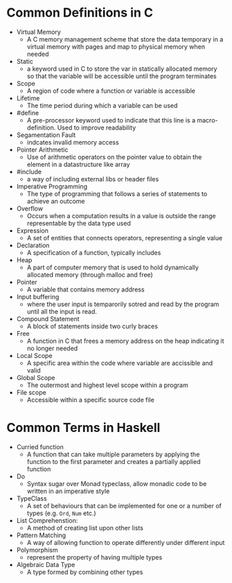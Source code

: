 
# Common Definitions in C

- Virtual Memory
  - A C memory management scheme that store the data temporary in a virtual memory with pages and map to physical memory when needed 
- Static
  - a keyword used in C to store the var in statically allocated memory so that the variable will be accessible until the program terminates
- Scope
  - A region of code where a function or variable is accessible
- Lifetime
  - The time period during which a variable can be used
- #define
  - A pre-processor keyword used to indicate that this line is a macro-definition. Used to improve readability
- Segamentation Fault
  - indcates invalid memory access
- Pointer Arithmetic
  - Use of arithmetic operators on the pointer value to obtain the element in a datastructure like array
- #include
  - a way of including external libs or header files
- Imperative Programming
  - The type of programming that follows a series of statements to achieve an outcome
- Overflow
  - Occurs when a computation results in a value is outside the range representable by the data type used
- Expression
  - A set of entities that connects operators, representing a single value
- Declaration
  - A specification of a function, typically includes
- Heap
  - A part of computer memory that is used to hold dynamically allocated memory (through malloc and free)
- Pointer
  - A variable that contains memory address
- Input buffering
  - where the user input is temparorily sotred and read by the program until all the input is read.
- Compound Statement
  - A block of statements inside two curly braces
- Free
  - A function in C that frees a memory address on the heap indicating it no longer needed
- Local Scope
  - A specific area within the code where variable are accissible and valid
- Global Scope
  - The outermost and highest level scope within a program
- File scope
  - Accessible within a specific source code file

# Common Terms in Haskell

- Curried function
  - A function that can take multiple parameters by applying the function to the first parameter and creates a partially applied function
- Do
  - Syntax sugar over Monad typeclass, allow monadic code to be written in an imperative style
- TypeClass
  - A set of behaviours that can be implemented for one or a number of types (e.g. `Ord`, `Num` etc.)
- List Comprehenstion:
  - A method of creating list upon other lists
- Pattern Matching
  - A way of allowing function to operate differently under different input
- Polymorphism
  - represent the property of having multiple types
- Algebraic Data Type
  - A type formed by combining other types
  
